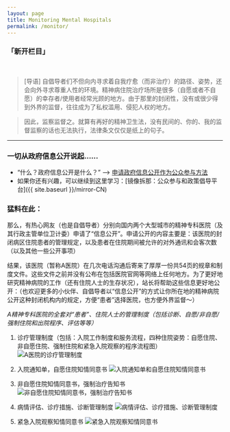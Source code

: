 ```yaml
---
layout: page
title: Monitoring Mental Hospitals
permalink: /monitor/
---
```


### 「新开栏目」
<br />  

> [导语] 自倡导者们不但向内寻求着自我疗愈（而非治疗）的路径、姿势，还会向外寻求尊重人性的环境。精神病住院治疗场所是很多（自愿或者不自愿）的幸存者/使用者经常光顾的地方。由于那里的封闭性，没有或很少得到外界的监督，往往成为了私权滥用、侵犯人权的地方。  

> 因此，监察监督之。就算有再好的精神卫生法，没有民间的、你的、我的监督监察的话也无法执行，法律条文仅仅是纸上的句子。
<hr>

### 一切从政府信息公开说起……

- “什么？政府信息公开是什么？” --> [申请政府信息公开作为公众参与方法]()
- 如果你还有兴趣，可以继续到这里学习：[镜像拆那：公众参与和政策倡导平台]({{ site.baseurl }}/mirror-CN)  

### 猛料在此：

那么，有热心网友（也是自倡导者）分别向国内两个大型城市的精神专科医院（及其行政主管单位卫计委）申请了“信息公开”。申请公开的内容主要是：该医院的封闭病区住院患者的管理规定，以及患者在住院期间被允许的对外通讯和会客次数（以及其他一些公开事项）  

结果，该医院（暂称A医院）在几次电话沟通后寄来了厚厚一份共54页的规章和制度文件。这些文件之前并没有公布在包括医院官网等网络上任何地方。为了更好地研究精神病院的工作（还有住院人士的生存状况），站长将帮助这些信息更好地公开：（也欢迎更多的小伙伴、自倡导者以“信息公开”的方式让你所在地的精神病院公开这种封闭机构内的规定，方便“患者”选择医院，也方便外界监督～）  

*A精神专科医院的全套对“患者”、住院人士的管理制度（包括诊断、自愿/非自愿/强制住院和出院程序、评估等等）*

1. 诊疗管理制度（包括：入院工作制度和服务流程，四种住院姿势：自愿住院、非自愿住院、强制住院和紧急入院观察的程序流程图）
![A医院的诊疗管理制度]()   
 
2. 入院通知单，自愿住院知情同意书
![入院通知单和自愿住院知情同意书]()  

3. 非自愿住院知情同意书，强制治疗告知书
![非自愿住院知情同意书，强制治疗告知书]()  

4. 病情评估、诊疗措施、诊断管理制度
![病情评估、诊疗措施、诊断管理制度]()  

5. 紧急入院观察知情同意书
![紧急入院观察知情同意书]()  




